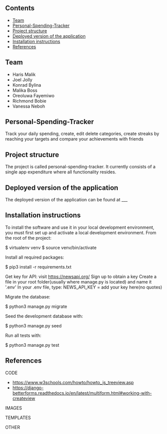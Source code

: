 ## Contents

- [Team](#team)
- [Personal-Spending-Tracker](#personal-spending-tracker)
- [Project structure](#project-structure)
- [Deployed version of the application](#deployed-version-of-the-application)
- [Installation instructions](#installation-instructions)
- [References](#references)

## Team

- Haris Malik
- Joel Jolly
- Konrad Bylina
- Malika Boss
- Oreoluwa Fayemiwo
- Richmond Bobie
- Vanessa Neboh

## Personal-Spending-Tracker

Track your daily spending, create, edit delete categories, create streaks by reaching your targets and compare your achievements with friends

## Project structure

The project is called personal-spending-tracker. It currently consists of a single app expenditure where all functionality resides.

## Deployed version of the application

The deployed version of the application can be found at \_\_\_

## Installation instructions

To install the software and use it in your local development environment, you must first set up and activate a local development environment. From the root of the project:

$ virtualenv venv
$ source venv/bin/activate

Install all required packages:

$ pip3 install -r requirements.txt

Get key for API:
visit https://newsapi.org/
Sign up to obtain a key
Create a file in your root folder(usually where manage.py is located) and name it '.env'
In your .env file, type: NEWS_API_KEY = add your key here(no quotes)

Migrate the database:

$ python3 manage.py migrate

Seed the development database with:

$ python3 manage.py seed

Run all tests with:

$ python3 manage.py test

## References

CODE

- https://www.w3schools.com/howto/howto_js_treeview.asp
- https://django-betterforms.readthedocs.io/en/latest/multiform.html#working-with-createview

IMAGES

TEMPLATES

OTHER
